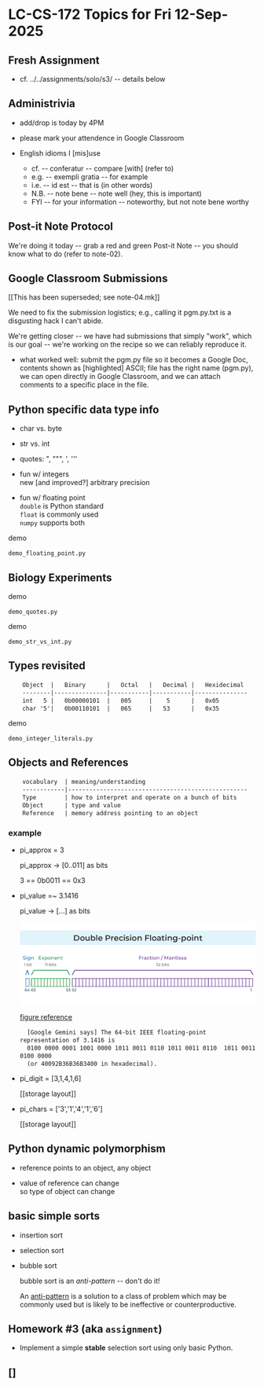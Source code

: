 # LC-CS-172 Topics for Fri 12-Sep-2025

## Fresh Assignment

* cf. ../../assignments/solo/s3/ -- details below

## Administrivia

* add/drop is today by 4PM

* please mark your attendence in Google Classroom

* English idioms I [mis]use

    - cf.	-- conferatur			-- compare [with] (refer to)
	- e.g. 	-- exempli gratia 		-- for example
	- i.e. 	-- id est		 		-- that is (in other words)
	- N.B.	-- note bene			-- note well (hey, this is important)
	- FYI	-- for your information	-- noteworthy, but not note bene worthy

## Post-it Note Protocol

We're doing it today -- grab a red and green Post-it Note -- you should
know what to do (refer to note-02).

## Google Classroom Submissions

[[This has been superseded; see note-04.mk]]

We need to fix the submission logistics; e.g., calling it pgm.py.txt is
a disgusting hack I can't abide.

We're getting closer -- we have had submissions that simply "work",
which is our goal -- we're working on the recipe so we can reliably
reproduce it.

* what worked well: submit the pgm.py file so it becomes a Google Doc,
contents shown as [highlighted] ASCII; file has the right name (pgm.py),
we can open directly in Google Classroom, and we can attach comments to
a specific place in the file.

## Python specific data type info

- char vs. byte

- str vs. int

- quotes: ", """, ', '''

- fun w/ integers  
  new [and improved?] arbitrary precision

- fun w/ floating point  
  `double` is Python standard  
  `float` is commonly used  
  `numpy` supports both

demo

	demo_floating_point.py

## Biology Experiments

demo

    demo_quotes.py
demo

    demo_str_vs_int.py

## Types revisited

		Object	|	Binary		| 	Octal	| 	Decimal	| 	Hexidecimal
		--------|---------------|-----------|-----------|---------------
		int   5	|	0b00000101	|	005		|	 5		|	0x05		
		char '5'|	0b00110101	|	065		|	53		|	0x35
demo

    demo_integer_literals.py

## Objects and References

		vocabulary  | meaning/understanding
		------------|---------------------------------------------------
		Type		| how to interpret and operate on a bunch of bits
		Object 		| type and value	
		Reference	| memory address pointing to an object

### example

* pi_approx = 3

	pi_approx -> [0..011] as bits

	3 == 0b0011 == 0x3

* pi_value =~ 3.1416

	pi_value -> [...] as bits

    ![IEEE 754 64-bit format](IEEE_64bit_floating_point.png)

    [figure reference](https://www.lorric.com/en/Articles/flowmeter-technology/flowmeter-technology/floating-point)

		[Google Gemini says] The 64-bit IEEE floating-point representation of 3.1416 is
		0100 0000 0001 1001 0000 1011 0011 0110 1011 0011 0110  1011 0011 0100 0000
		(or 40092B36B36B3400 in hexadecimal).

* pi_digit = [3,1,4,1,6]

    [[storage layout]]

* pi_chars = ['3','1','4','1','6']

    [[storage layout]]

## Python dynamic polymorphism

* reference points to an object, any object

* value of reference can change  
  so type of object can change

## basic simple sorts

* insertion sort

* selection sort

* bubble sort

  bubble sort is an *anti-pattern* -- don't do it!

    An [anti-pattern](https://en.wikipedia.org/wiki/Anti-pattern) is a
    solution to a class of problem which may be commonly used but is
    likely to be ineffective or counterproductive.

## Homework #3 (aka `assignment`)

* Implement a simple **stable** selection sort using only basic Python.

## []
